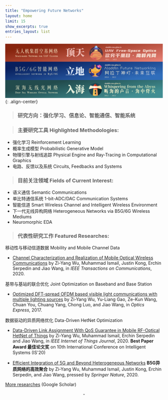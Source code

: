 ```yaml
---
title: "Empowering Future Networks"
layout: home
limit: 15
show_excerpts: true
entries_layout: list
---
```


![center-aligned-image](/images/banner.png){: .align-center}

> ### 研究方向：强化学习、信息论、智能通信、智能系统

> ### 主要研究工具 Highlighted Methodologies:
- 强化学习 Reinforcement Learning
- 概率生成模型 Probabilistic Generative Model
- 物理引擎与射线追踪 Physical Engine and Ray-Tracing in Computational Graphics
- 电路、反馈以及系统 Circuits, Feedbacks and Systems

> ### 目前关注领域 Fields of Current Interest:
- 语义通信 Semantic Communications 
- 单比特通信系统 1-bit-ADC/DAC Communication Systems
- 智能信道 Smart Wireless Channel and Intelligent Wireless Environment
- 下一代无线异构网络 Heterogeneous Networks via B5G/6G Wireless Mediums
- Neuromorphic EDA

> ### 代表性研究工作 Featured Researches:

移动性与移动信道数据 Mobility and Mobile Channel Data 

  - [Channel Characterization and Realization of Mobile Optical Wireless Communications](https://ieeexplore.ieee.org/abstract/document/9140033) by Zi-Yang Wu, Muhammad Ismail, Justin Kong, Erchin Serpedin and Jiao Wang, in _IEEE Transactions on Communications_, 2020.
  
基带与基站的联合优化 Joint Optimization on Baseband and Base Station 
  
  - [Optimized DFT-spread OFDM based visible light communications with multiple lighting sources](https://www.osapublishing.org/oe/abstract.cfm?uri=oe-25-22-26468) by Zi-Yang Wu, Yu-Liang Gao, Ze-Kun Wang, Chuan You, Chuang Yang, Chong Luo, and Jiao Wang, in _Optics Express_, 2017.
  
数据驱动的异质网络优化 Data-Driven HetNet Optimization 
  
  - [Data-Driven Link Assignment With QoS Guarantee in Mobile RF-Optical HetNet of Things](https://ieeexplore.ieee.org/stamp/stamp.jsp?tp=&arnumber=9007356&isnumber=9115800) by Zi-Yang Wu, Muhammad Ismail, Erchin Serpedin and Jiao Wang, in _IEEE Internet of Things Journal_, 2020. **Best Paper Award 最佳论文奖** on 10th International Conference on Intelligent Systems (IS'20)
  
  - [Efficient Integration of 5G and Beyond Heterogeneous Networks](https://link.springer.com/book/10.1007%2F978-981-15-6938-8) **B5G异质网络的高效聚合** by Zi-Yang Wu, Muhammad Ismail, Justin Kong, Erchin Serpedin, and Jiao Wang, pressed by _Springer Nature_, 2020.
  
[More researches](https://scholar.google.com.hk/citations?user=BDEsGscAAAAJ&hl=zh-CN) (Google Scholar)

<center> - </center>
